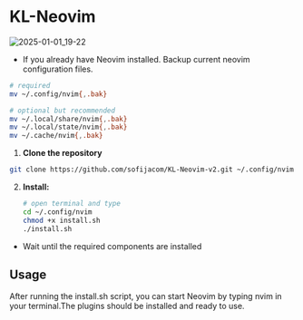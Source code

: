 # KL-Neovim

![2025-01-01_19-22](https://github.com/user-attachments/assets/1c1c36f1-e86f-44c8-a88f-58faca88dd9a)



- If you already have Neovim installed. Backup current neovim configuration files.

```sh
# required
mv ~/.config/nvim{,.bak}

# optional but recommended
mv ~/.local/share/nvim{,.bak}
mv ~/.local/state/nvim{,.bak}
mv ~/.cache/nvim{,.bak}
```

1. **Clone the repository**

```sh
git clone https://github.com/sofijacom/KL-Neovim-v2.git ~/.config/nvim
```

2. **Install:**
   ```bash
   # open terminal and type
   cd ~/.config/nvim
   chmod +x install.sh
   ./install.sh
   ```
   
- Wait until the required components are installed

## Usage
After running the install.sh script, you can start Neovim by typing nvim in your terminal.The plugins should be installed and ready to use.
